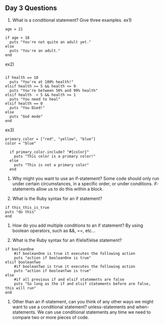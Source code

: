 ## Day 3 Questions

1. What is a conditional statement? Give three examples.
ex1)
```
age = 21

if age < 18
  puts "You're not quite an adult yet."
else
  puts "You're an adult."
end
```
ex2)
```health = 9

if health == 10
  puts "You're at 100% health!"
elsif health >= 5 && health <= 9
  puts "You're between 50% and 99% health"
elsif health  < 5 && health >= 1
  puts "You need to heal"
elsif health == 0
  puts "You Died!"
else
  puts "God mode"
end
```
ex3)
```
primary_color = ["red", "yellow", "blue"]
color = "blue"

  if primary_color.include? "#{color}"
    puts "This color is a primary color!"
  else
    puts "This is not a primary color"
  end
```

1. Why might you want to use an if-statement?
Some code should only run under certain circumstances, in a specific order, or under conditions. if-statements allow us to do this within a block.

1. What is the Ruby syntax for an if statement?
```
if this_this_is_true
puts "do this"
end
```
1. How do you add multiple conditions to an if statement?
By using boolean operators, such as &&, ==, etc...

1. What is the Ruby syntax for an if/elsif/else statement?
```
if booleanOne
    #if booleanOne is true it executes the following action
    puts "action if booleanOne is true"
elsif booleanTwo
    #if booleanTwo is true it executes the following action
    puts "action if booleanTwo is true"
else
    #if all previous if and elsif statements are false
    puts "So long as the if and elsif statements before are false, this will run"
end
```

1. Other than an if-statement, can you think of any other ways we might want to use a conditional statement?
unless-statements and when-statements. We can use conditional statements any time we need to compare two or more pieces of code.
